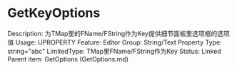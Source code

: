 # GetKeyOptions

Description: 为TMap里的FName/FString作为Key提供细节面板里选项框的选项值
Usage: UPROPERTY
Feature: Editor
Group: String/Text Property
Type: string="abc"
LimitedType: TMap里FName/FString作为Key
Status: Linked
Parent item: GetOptions (GetOptions.md)